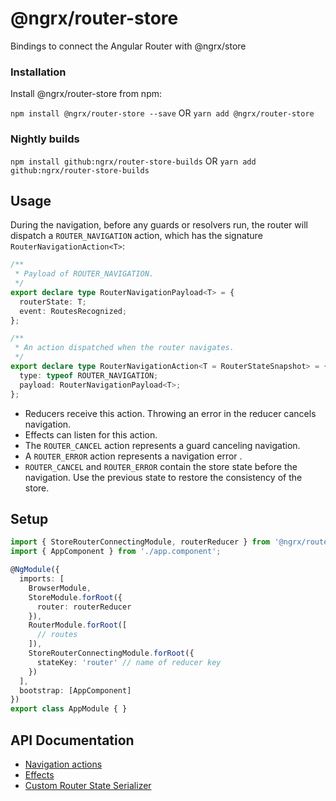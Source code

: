 # @ngrx/router-store

Bindings to connect the Angular Router with @ngrx/store

### Installation
Install @ngrx/router-store from npm:

`npm install @ngrx/router-store --save` OR `yarn add @ngrx/router-store`

### Nightly builds

`npm install github:ngrx/router-store-builds` OR `yarn add github:ngrx/router-store-builds`

## Usage

During the navigation, before any guards or resolvers run, the router will dispatch a `ROUTER_NAVIGATION` action, which has the signature `RouterNavigationAction<T>`:

```ts
/**
 * Payload of ROUTER_NAVIGATION.
 */
export declare type RouterNavigationPayload<T> = {
  routerState: T;
  event: RoutesRecognized;
};

/**
 * An action dispatched when the router navigates.
 */
export declare type RouterNavigationAction<T = RouterStateSnapshot> = {
  type: typeof ROUTER_NAVIGATION;
  payload: RouterNavigationPayload<T>;
};
```

- Reducers receive this action. Throwing an error in the reducer cancels navigation.
- Effects can listen for this action.
- The `ROUTER_CANCEL` action represents a guard canceling navigation.
- A `ROUTER_ERROR` action represents a navigation error .
- `ROUTER_CANCEL` and `ROUTER_ERROR` contain the store state before the navigation. Use the previous state to restore the consistency of the store.

## Setup

```ts
import { StoreRouterConnectingModule, routerReducer } from '@ngrx/router-store';
import { AppComponent } from './app.component';

@NgModule({
  imports: [
    BrowserModule,
    StoreModule.forRoot({
      router: routerReducer
    }),
    RouterModule.forRoot([
      // routes
    ]),
    StoreRouterConnectingModule.forRoot({
      stateKey: 'router' // name of reducer key
    })
  ],
  bootstrap: [AppComponent]
})
export class AppModule { }
```

## API Documentation
- [Navigation actions](./api.md#navigation-actions)
- [Effects](./api.md#effects)
- [Custom Router State Serializer](./api.md#custom-router-state-serializer)
